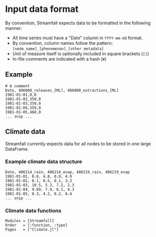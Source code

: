 # Input data format

By convention, Streamfall expects data to be formatted in the following manner:

- All time series must have a "Date" column in `YYYY-mm-dd` format.
- By convention, column names follow the pattern: `[node_name]_[phenomenon]_[other metadata]`
- Unit of measure itself is optionally included in square brackets (`[]`)
- In-file comments are indicated with a hash (`#`)


## Example

```csv
# A comment
Date, 406000_releases_[ML], 406000_extractions_[ML]
1981-01-01,0,0
1981-01-02,359,0
1981-01-03,359,0
1981-01-04,359,0
1981-01-05,460,0
... snip ...
```


## Climate data

Streamfall currently expects data for all nodes to be stored in one large DataFrame.


### Example climate data structure

```csv
Date, 406214_rain, 406214_evap, 406219_rain, 406219_evap
1981-01-01, 0.0, 4.8, 0.0, 4.9
1981-01-02, 0.1, 0.5, 0.1, 3.3
1981-01-03, 10.5, 5.3, 7.2, 2.3
1981-01-04, 9.89, 7.9, 6.1, 4.3
1981-01-05, 0.3, 4.2, 0.2, 6.4
... snip ...
```

### Climate data functions

```@autodocs
Modules = [Streamfall]
Order   = [:function, :type]
Pages   = ["Climate.jl"]
```